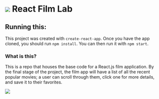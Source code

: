 # ![](https://ga-dash.s3.amazonaws.com/production/assets/logo-9f88ae6c9c3871690e33280fcf557f33.png) React Film Lab

## Running this:

This project was created with `create-react-app`. Once you have the app cloned, you should run `npm install`. You can then run it with `npm start`.

### What is this?

This is a repo that houses the base code for a React.js film application. By the final stage of the project, the film app will have a list of all the recent popular movies; a user can scroll through them, click one for more details, and save it to their favorites.

![](bladerunner.png)
